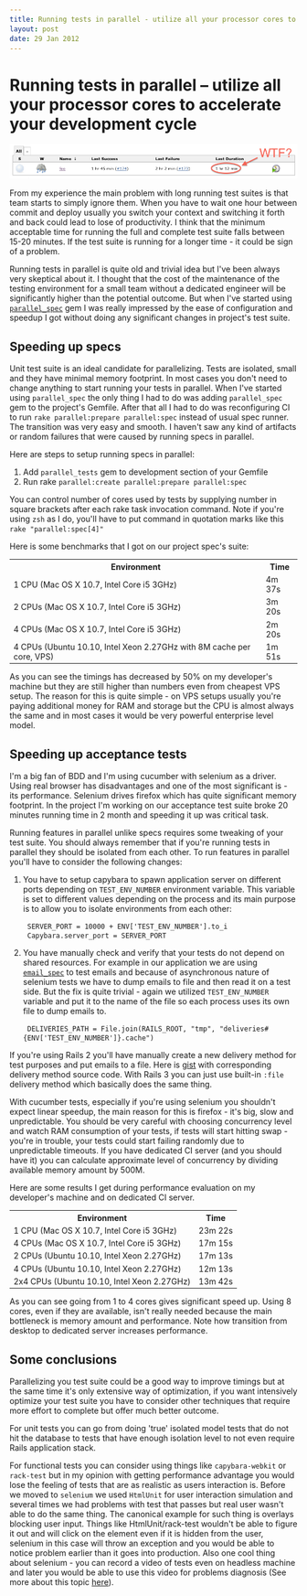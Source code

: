 ```yaml
---
title: Running tests in parallel - utilize all your processor cores to accelerate your development cycle
layout: post
date: 29 Jan 2012
---
```


# Running tests in parallel &ndash; utilize all your processor cores to accelerate your development cycle #

![alt text](wtf.png "WTF")

From my experience the main problem with long running test suites is that team starts to simply ignore them. When you have to wait one hour between commit and deploy usually you switch your context and switching it forth and back could lead to lose of productivity. I think that the minimum acceptable time for running the full and complete test suite falls between 15-20 minutes. If the test suite is running for a longer time - it could be sign of a problem.

Running tests in parallel is quite old and trivial idea but I've been always very skeptical about it. I thought that the cost of the maintenance of the testing environment for a small team without a dedicated engineer will be significantly higher than the potential outcome. But when I've started using [`parallel_spec`](https://github.com/grosser/parallel_tests) gem I was really impressed by the ease of configuration and speedup I got without doing any significant changes in project's test suite.


## Speeding up specs

Unit test suite is an ideal candidate for parallelizing. Tests are isolated, small and they have minimal memory footprint. In most cases you don't need to change anything to start running your tests in parallel. When I've started using `parallel_spec` the only thing I had to do was adding `parallel_spec` gem to the project's Gemfile. After that all I had to do was reconfiguring CI to run `rake parallel:prepare parallel:spec` instead of usual spec runner. The transition was very easy and smooth. I haven't saw any kind of artifacts or random failures that were caused by running specs in parallel.

Here are steps to setup running specs in parallel:

1. Add `parallel_tests` gem to development section of your Gemfile
2. Run rake `parallel:create parallel:prepare parallel:spec`

You can control number of cores used by tests by supplying number in square brackets after each rake task invocation command. Note if you're using `zsh` as I do, you'll have to put command in quotation marks like this `rake "parallel:spec[4]"`

Here is some benchmarks that I got on our project spec's suite:

<table>
  <tr>
    <th>Environment</th>
    <th>Time</th>
  </tr>
  <tr>
    <td>1 CPU (Mac OS X 10.7, Intel Core i5 3GHz)</td>
    <td>4m 37s</td>
  </tr>
  <tr>
    <td>2 CPUs (Mac OS X 10.7, Intel Core i5 3GHz)</td>
    <td>3m 20s</td>
  </tr>
  <tr>
    <td>4 CPUs (Mac OS X 10.7, Intel Core i5 3GHz)</td>
    <td>2m 20s</td>
  </tr>
  <tr>
    <td>4 CPUs (Ubuntu 10.10, Intel Xeon 2.27GHz with 8M cache per core, VPS)</td>
    <td>1m 51s</td>
  </tr>
</table>

As you can see the timings has decreased by 50% on my developer's machine but they are still higher than numbers even from cheapest VPS setup. The reason for this is quite simple - on VPS setups usually you're paying additional money for RAM and storage but the CPU is almost always the same and in most cases it would be very powerful enterprise level model.

## Speeding up acceptance tests

I'm a big fan of BDD and I'm using cucumber with selenium as a driver. Using real browser has disadvantages and one of the most significant is - its performance. Selenium drives firefox which has quite significant memory footprint. In the project I'm working on our acceptance test suite broke 20 minutes running time in 2 month and speeding it up was critical task.

Running features in parallel unlike specs requires some tweaking of your test suite. You should always remember that if you're running tests in parallel they should be isolated from each other. To run features in parallel you'll have to consider the following changes:

1. You have to setup capybara to spawn application server on different ports depending on `TEST_ENV_NUMBER` environment variable. This variable is set to different values depending on the process and its main purpose is to allow you to isolate environments from each other:

 
        SERVER_PORT = 10000 + ENV['TEST_ENV_NUMBER'].to_i
        Capybara.server_port = SERVER_PORT

2. You have manually check and verify that your tests do not depend on shared resources. For example in our application we are using [`email_spec`](https://github.com/bmabey/email-spec) to test emails and because of asynchronous nature of selenium tests we have to dump emails to file and then read it on a test side. But the fix is quite trivial - again we utilized `TEST_ENV_NUMBER` variable and put it to the name of the file so each process uses its own file to dump emails to.

        DELIVERIES_PATH = File.join(RAILS_ROOT, "tmp", "deliveries#{ENV['TEST_ENV_NUMBER']}.cache")

If you're using Rails 2 you'll have manually create a new delivery method for test purposes and put emails to a file. Here is [gist](https://gist.github.com/e224c4cf78102f44c498) with corresponding delivery method source code. With Rails 3 you can just use built-in `:file` delivery method which basically does the same thing.

With cucumber tests, especially if you're using selenium you shouldn't expect linear speedup, the main reason for this is firefox - it's big, slow and unpredictable. You should be very careful with choosing concurrency level and watch RAM consumption of your tests, if tests will start hitting swap - you're in trouble, your tests could start failing randomly due to unpredictable timeouts. If you have dedicated CI server (and you should have it) you can calculate approximate level of concurrency by dividing available memory amount by 500M.

Here are some results I get during performance evaluation on my developer's machine and on dedicated CI server.

<table>
  <tr>
    <th>Environment</th>
    <th>Time</th>
  </tr>
  <tr>
    <td>1 CPU (Mac OS X 10.7, Intel Core i5 3GHz)</td>
    <td>23m 22s</td>
  </tr>
  <tr>
    <td>4 CPUs (Mac OS X 10.7, Intel Core i5 3GHz)</td>
    <td>17m 15s</td>
  </tr>
  <tr>
    <td>2 CPUs (Ubuntu 10.10, Intel Xeon 2.27GHz)</td>
    <td>17m 13s</td>
  </tr>
  <tr>
    <td>4 CPUs (Ubuntu 10.10, Intel Xeon 2.27GHz)</td>
    <td>12m 13s</td>
  </tr>
  <tr>
    <td>2x4 CPUs (Ubuntu 10.10, Intel Xeon 2.27GHz)</td>
    <td>13m 42s</td>
  </tr>
</table>

As you can see going from 1 to 4 cores gives significant speed up. Using 8 cores, even if they are available, isn't really needed because the main bottleneck is memory amount and performance. Note how transition from desktop to dedicated server increases performance.

## Some conclusions

Parallelizing you test suite could be a good way to improve timings but at the same time it's only extensive way of optimization, if you want intensively optimize your test suite you have to consider other techniques that require more effort to complete but offer much better outcome. 

For unit tests you can go from doing 'true' isolated model tests that do not hit the database to tests that have enough isolation level to not even require Rails application stack.

For functional tests you can consider using things like `capybara-webkit` or `rack-test` but in my opinion with getting performance advantage you would lose the feeling of tests that are as realistic as users interaction is. Before we moved to `selenium` we used `HtmlUnit` for user interaction simulation and several times we had problems with test that passes but real user wasn't able to do the same thing. The canonical example for such thing is overlays blocking user input. Things like HtmlUnit/rack-test wouldn't be able to figure it out and will click on the element even if it is hidden from the user, selenium in this case will throw an exception and you would be able to notice problem earlier than it goes into production. Also one cool thing about selenium - you can record a video of tests even on headless machine and later you would be able to use this video for problems diagnosis (See more about this topic [here](http://iafonov.github.com/blog/setup-jenkins-to-run-headless-selenium.html)).

